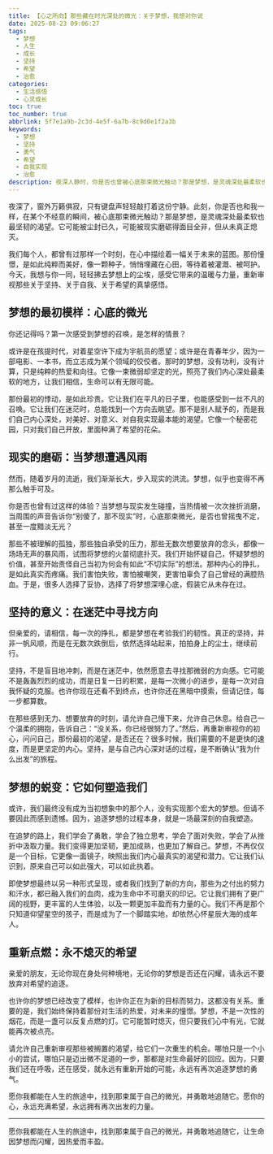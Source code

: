 ```yaml
---
title: 【心之所向】那些藏在时光深处的微光：关于梦想，我想对你说
date: 2025-08-23 09:06:27
tags:
  - 梦想
  - 人生
  - 成长
  - 坚持
  - 希望
  - 治愈
categories:
  - 生活感悟
  - 心灵成长
toc: true
toc_number: true
abbrlink: 5f7e1a9b-2c3d-4e5f-6a7b-8c9d0e1f2a3b
keywords:
  - 梦想
  - 坚持
  - 勇气
  - 希望
  - 自我实现
  - 治愈
description: 夜深人静时，你是否也曾被心底那束微光触动？那是梦想，是灵魂深处最柔软也最坚韧的渴望。它可能被尘封，可能被现实磨砺，但从未真正熄灭。今天，我想与你一同，轻轻拂去梦想上的尘埃，感受它带来的温暖与力量，重新审视那些关于坚持、关于自我、关于希望的真挚感悟。愿这篇文字，能成为你追梦路上的一盏温柔灯火。
---
```


夜深了，窗外万籁俱寂，只有键盘声轻轻敲打着这份宁静。此刻，你是否也和我一样，在某个不经意的瞬间，被心底那束微光触动？那是梦想，是灵魂深处最柔软也最坚韧的渴望。它可能被尘封已久，可能被现实磨砺得面目全非，但从未真正熄灭。

我们每个人，都曾有过那样一个时刻，在心中描绘着一幅关于未来的蓝图。那份憧憬，是如此纯粹而美好，像一颗种子，悄悄埋藏在心田，等待着被灌溉、被呵护。今天，我想与你一同，轻轻拂去梦想上的尘埃，感受它带来的温暖与力量，重新审视那些关于坚持、关于自我、关于希望的真挚感悟。

## 梦想的最初模样：心底的微光

你还记得吗？第一次感受到梦想的召唤，是怎样的情景？

或许是在孩提时代，对着星空许下成为宇航员的愿望；或许是在青春年少，因为一部电影、一本书，而立志成为某个领域的佼佼者。那时的梦想，没有功利，没有计算，只是纯粹的热爱和向往。它像一束微弱却坚定的光，照亮了我们内心深处最柔软的地方，让我们相信，生命可以有无限可能。

那份最初的悸动，是如此珍贵。它让我们在平凡的日子里，也能感受到一丝不凡的召唤。它让我们在迷茫时，总能找到一个方向去眺望。那不是别人赋予的，而是我们自己内心深处，对美好、对意义、对自我实现最本能的渴望。它像一个秘密花园，只对我们自己开放，里面种满了希望的花朵。

## 现实的磨砺：当梦想遭遇风雨

然而，随着岁月的流逝，我们渐渐长大，步入现实的洪流。梦想，似乎也变得不再那么触手可及。

你是否也曾有过这样的体验？当梦想与现实发生碰撞，当热情被一次次挫折消磨，当周围的声音告诉你“别傻了，那不现实”时，心底那束微光，是否也曾摇曳不定，甚至一度黯淡无光？

那些不被理解的孤独，那些独自承受的压力，那些无数次想要放弃的念头，都像一场场无声的暴风雨，试图将梦想的火苗彻底扑灭。我们开始怀疑自己，怀疑梦想的价值，甚至开始责怪自己当初为何会有如此“不切实际”的想法。那种内心的挣扎，是如此真实而疼痛。我们害怕失败，害怕被嘲笑，更害怕辜负了自己曾经的满腔热血。于是，很多人选择了妥协，选择了将梦想深埋心底，假装它从未存在过。

## 坚持的意义：在迷茫中寻找方向

但亲爱的，请相信，每一次的挣扎，都是梦想在考验我们的韧性。真正的坚持，并非一帆风顺，而是在无数次跌倒后，依然选择站起来，拍拍身上的尘土，继续前行。

坚持，不是盲目地冲刺，而是在迷茫中，依然愿意去寻找那微弱的方向感。它可能不是轰轰烈烈的成功，而是日复一日的积累，是每一次微小的进步，是每一次对自我怀疑的克服。也许你现在还看不到终点，也许你还在黑暗中摸索，但请记住，每一步都算数。

在那些感到无力、想要放弃的时刻，请允许自己慢下来，允许自己休息。给自己一个温柔的拥抱，告诉自己：“没关系，你已经很努力了。”然后，再重新审视你的初心，问问自己，那份最初的渴望，是否还在？很多时候，我们需要的不是更快的速度，而是更坚定的内心。坚持，是与自己内心深对话的过程，是不断确认“我为什么出发”的旅程。

## 梦想的蜕变：它如何塑造我们

或许，我们最终没有成为当初想象中的那个人，没有实现那个宏大的梦想。但请不要因此而感到遗憾。因为，追逐梦想的过程本身，就是一场最深刻的自我塑造。

在追梦的路上，我们学会了勇敢，学会了独立思考，学会了面对失败，学会了从挫折中汲取力量。我们变得更加坚韧，更加成熟，也更加了解自己。梦想，不再仅仅是一个目标，它更像一面镜子，映照出我们内心最真实的渴望和潜力。它让我们认识到，原来自己可以如此强大，可以如此执着。

即使梦想最终以另一种形式呈现，或者我们找到了新的方向，那些为之付出的努力和汗水，都已融入我们的血肉，成为生命中不可磨灭的印记。它让我们拥有了更广阔的视野，更丰富的人生体验，以及一颗更加丰盈而有力量的心。我们不再是那个只知道仰望星空的孩子，而是成为了一个脚踏实地，却依然心怀星辰大海的成年人。

## 重新点燃：永不熄灭的希望

亲爱的朋友，无论你现在身处何种境地，无论你的梦想是否还在闪耀，请永远不要放弃对希望的追逐。

也许你的梦想已经改变了模样，也许你正在为新的目标而努力，这都没有关系。重要的是，我们始终保持着那份对生活的热爱，对未来的憧憬。梦想，不是一次性的烟花，而是一盏可以反复点燃的灯。它可能暂时熄灭，但只要我们心中有光，它就能再次被点亮。

请允许自己重新审视那些被搁置的渴望，给它们一次重生的机会。哪怕只是一个小小的尝试，哪怕只是迈出微不足道的一步，那都是对生命最好的回应。因为，只要我们还在呼吸，还在感受，就永远有重新开始的可能，永远有再次追逐梦想的勇气。

愿你我都能在人生的旅途中，找到那束属于自己的微光，并勇敢地追随它。愿你的心，永远充满希望，永远拥有再次出发的力量。

---
愿你我都能在人生的旅途中，找到那束属于自己的微光，并勇敢地追随它，让生命因梦想而闪耀，因热爱而丰盈。